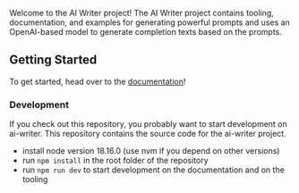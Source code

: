 Welcome to the AI Writer project! The AI Writer project contains tooling, documentation, and examples for generating powerful prompts and uses an OpenAI-based model to generate completion texts based on the prompts.

## Getting Started

To get started, head over to the [documentation](https://svdoever.github.io/ai-writer/)!

### Development

If you check out this repository, you probably want to start development on ai-writer. This repository contains the source code for the ai-writer project.


- install node version 18.16.0 (use nvm if you depend on other versions)
- run `npm install` in the root folder of the repository
- run `npm run dev` to start development on the documentation and on the tooling
